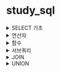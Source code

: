 # study_sql

<details>
<summary> SELECT 기초 </summary>
<div markdown="1">
## FROM
FROM : 특정 테이블을 호출하는 함수
## SELECT
SELECT : 특정 컬럼을 가져오겠다
- AS : 특정 컬럼의 이름을 변경하여 호출

~~~sql
SELECT * FROM Customers;
~~~

~~~sql
SELECT
  CustomerId AS ID,
  CustomerName AS "이름",
  Address AS ADDR
FROM Customers
~~~
한글은 "문자열"

## WHERE
WHERE : 구문 뒤에 조건을 붙여 원하는 데이터만 가져옴
~~~sql
SELECT * FROM Orders
WHERE EmployeeID = 3;
~~~

## ORDER BY
ORDER BY : 특정 구문을 사용해서 특정 컬럼을 기준으로 데이터를 정렬
- ASC : 오름차순
- DESC : 내림차순

~~~sql
SELECT * FROM OrderDetails
ORDER BY ProductID ASC, Quantity DESC
~~~
먼저 ProductID를 오름차순으로 정렬 후,
ProductID가 같은 행에서는 Quantity는 내림차순으로 정렬

## LIMIT
LIMIT: 원하는 만큼만 데이터를 가져옴
LIMIT {가져올 갯수} 또는 LIMIT {건너뛸 갯수}, {가져올 갯수}

가져올 갯수가 디폴트 0이라고 생각하면 될듯

~~~sql
SELECT * FROM Customers
LIMIT 10
~~~
~~~sql
SELECT * FROM Customers
LIMIT 30, 10
~~~
30개의 열을 건너뛰고 10개를 가져온다
</div>
</details>


<details>
<summary> 연산자 </summary>
<div markdown="1">
# 연산자
1. 사칙연산

  |연산자|의미|
  |---|---|
  |+, -, \*, / |더하기, 빼기, 곱하기, 나누기|
  |%, MOD|나머지|
  ~~~sql
  SELECT 5 - 2.5 AS DIFFERENCE;
  ~~~
  연산시 문자열이 있는 경우 0 으로 취급

  ~~~sql
  SELECT 'ABC' + 3
  result = 3
  ~~~
  문자열 안에 숫자가 있고 숫자랑 연산시 자동으로 숫자로 변환
  ~~~sql
  SELECT '1' + '002' * 3
  result = 7
  ~~~
  ~~~sql
  SELECT OrderID,ProductID, 
  OrderID + ProductID AS SumVal

  FROM OrderDetails  ;
  ~~~
  OrderDetails에서 OrderID, ProductID를 불러오고,
  (OrderID+ProductID)한 결과를 SumVal이라는 컬럼으로 가져오겠다

  ~~~sql
  SELECT
    ProductName,
    Price,
    Price / 2 AS HalfPrice
    Price
  FROM Products;
  ~~~
  Products에서 Price를 가져오고,
  Price 값을 /2해서 HalfPrice로 
  1. 참/거짓 관련 연산자

  |TRUE|FALSE|
  |---|---|
  |1|0|

  ~~~sql
  SELECT * FROM Customers WHERE FLASE;
  ~~~

  |연산자|의미|
  |---|---|
  |IS| 양쪽 모두 TRUE 또는 FALSE|
  |IS NOT| 양쪽 모두 TRUE 또는 FALSE|

  ~~~sqli
  SELECT (TRUE IS FALSE) IS NOT TRUE;
  ~~~
  

  |연산자|의미|
  |---|---|
  |AND, &&|양쪽이 모두 TRUE일 때만 TRUE|
  |OR, \|\||한쪽은 TRUE이면 TRUE|

  ~~~sql
  SELECT * FROM OrderDetails
  WHERE
    ProductId = 20
    AND (OrderId = 10514 OR Quantity = 50);
  ~~~

  OrderDetails 전체 중에서 ProductId 값이 20이고 OrderId = 10514이거나  Quantity = 50 인 데이터를 가져옴



  |연산자|의미|
  |---|---|
  |=|양쪽 값이 같음|
  |!=,<>|양쪽 값이 다름|
  |>,<| (왼쪽, 오른쪽)값이 더 큼|
  |>=, <=| (왼쪽, 오른쪽) 값이 같거나 더 큼|

  ~~~sql
  SELECT 'A' = 'A', 'A' = 'B', 'A' < 'B', 'A' > 'B';
  ~~~
  문자열에서는 인덱스를 기준으로 크다고 표현한
  즉, A<B 의 결관는 참(1)

  |연산자|의미|
  |---|---|
  |BETWEEN {MIN} AND {MAX}|두 값 사이에 있음|
  |NOT BETWEEN {MIN} AND {MAX}|두 값 사이가 아닌 곳에 있음|

  ~~~Ini
  SELECT 5 BETWEEN 1 AND 10;
  ~~~

  ~~~Ini
  SELECT 'banana' NOT BETWEEN 'Apple' AND 'camera';
  ~~~
  문자열에도 동일하게 적용됨



  ~~~sql
  SELECT * FROM OrderDetails
  WHERE ProductID BETWEEN 1 AND 4;
  ~~~
  조건문에서 활용가능함


  |연산자|의미|
  |---|---|
  |IN (...)|괄호 안의 값들 중 있음|
  |NOT IN (...)|괄호 안의 값들 중 없음|


  ~~~sql
  SELECT * FROM Customers
  WHERE City IN ('Torino', 'Paris', 'Portland', 'Madrid') 
  ~~~
  WHERE을 사용해서 열이름을 안에 내용을 선택하여 고를 수 있음


  |연산자|의미|
  |---|---|
  |LIKE '...%...'| 0~N개 문자를 가진 패턴|
  |LIKE '...\_...'| \_갯수만큼의 문자를 가진 패턴| 
  LIKE 연산자는 패턴을 가진 문자열을 찾을때 유용한 연산자

  ~~~sql
  SELECT * FROM OrderDetails
  WHERE OrderID LIKE '1025_'
  ~~~
  OrderDetails에서 OrderID의 값이 10250번대의 값을 가지는  호출
  ~~~sql
  SELECT * FROM Customers
  WHERE City Like '%d'
  ~~~
  City의 값이 'd'로 끝나는 데이터 호출
</div>
</details>

  
<details>
<summary> 함수 </summary>
<div markdown="1">

# 함수
  <details>
  <summary> 1. 숫자와 문자열을 다루는 함수들</summary>
  <div markdown="1">



  |함수|의미|
  |---|---|
  |ROUND|반올림|
  |CEIL|올림|
  |FLOOR|내림|
  |ABS|절대값|
  간단해서 패스

  |함수|의미|
  |---|---|
  |GREATEST|(괄호안에서)가장 큰값|
  |LEAST|(괄호안에서)가장 작은값|

  ~~~sql
  SELECT
    OrderDetailID, ProductID, Quantity,
    GREATEST(OrderDetailID, ProductID, Quantity),
    LEAST(OrderDetailID, ProductID, Quantity)
  FROM OrderDetails;
  ~~~
    
  OrderDetails의 (OrderDetailID, ProductID, Quantity)값중 가장 큰것과 작은것을 호출


  |함수|의미|
  |---|---|
  |MAX|가장 큰 값|
  |MIN|가장 작은값|
  |COUNT|갯수 (NULL은 포함 x)|
  |SUM|총합|
  |AVG|평균 값|

  - GREATEST와 MAX의 차이  
  
    GREATEST와 괄호안의 대상들 사이에서 큰값  
    
    MAX는 열에서 가장 큰값
  ~~~sql
  SELECT
    MAX(Quantity),
    MIN(Quantity),
    COUNT(Quantity),
    SUM(Quantity),
    AVG(Quantity)
  FROM OrderDetails
  WHERE OrderDetailID BETWEEN 20 AND 30;
  ~~~

  OrderDetailID가 20~30번째 데이터를 가져와서 Quantity열의 데이터를 비교함


  |함수|의미|
  |---|---|
  |POW(A,B), POWER(A,B)|가장 큰 값|
  |SQRT|제곱근|
  ~~~sql
  SELECT Price, POW(Price, 1/2)
  FROM Products
  WHERE SQRT(Price) < 4;
  ~~~ 

  Products에서 Price와 Price의 1/2승을 Price의 제곱근 값이 4보다 작으면 가져옴


  |함수|의미|
  |---|---|
  |TRUMCATE(N,n)|N을 소숫점 n자리까지 선택|
  ~~~sql
  SELECT
    TRUNCATE(1234.5678, 1),
    TRUNCATE(1234.5678, 2),
    TRUNCATE(1234.5678, 3),
    TRUNCATE(1234.5678, -1),
    TRUNCATE(1234.5678, -2),
    TRUNCATE(1234.5678, -3);
  ~~~
  소숫점에서 짤라내어 데이터를 가져옴



  ~~~sql
  SELECT Price FROM Products
  WHERE TRUNCATE(Price, 0) = 12;
  ~~~
  Price를 소수점 없이 표현했을대 값이 12와 같으면 데이터를 가져옴
  </div>
  </details>

                        
  <details>
  <summary> 2. 문자와 관련된 함수들 </summary>
  <div markdown="1">

  |함수|의미|
  |---|---|
  |UCASE, UPPER| 모두 대문자로|
  |LCASE, LOWER| 모두 소문자로|

  ~~~sql
  SELECT
    UCASE(CustomerName),
    LCASE(ContactName)
  FROM Customers;
  ~~~


  |함수|의미|
  |---|---|
  |CONCAT(...)|괄호 안의 내용 이어붙임|
  |CONCAT_WS(S, ... )|괄호 안의 내용을 S로 이어붙임|


  ~~~sql
  SELECT OrderID, CONCAT('O-ID: ', OrderID) FROM Orders;
  ~~~

  ~~~sql
  SELECT
    FirstName, LastName, CONCAT_WS(' ', FirstName, LastName) AS FullName
  FROM Employees;
  ~~~
  Employees에 FirstName, LastName을 ' '으로 합쳐주어 FUllName이라는 열이름으로 호출



  ~~~sql
  SELECT OrderID, CONCAT('O-ID: ', OrderID) FROM Orders;
  ~~~


  |함수|의미|
  |---|---|
  |SUBSTR, SUBSTRING|주어진 값에 따라 문자열을 자름|
  |LEFT|왼쪽부터 N 글자 자름|
  |RIGHT|오른쪽분터 N 글자 자름|  
  

  

  |함수|의미|
  |---|---|
  |LENGTH|문자열의 바이트 길이|
  |CHAR_LENGTH, CHARACTER_LEGNTH|문자열의 문자 길이|  
  
  
  
    
  |함수|의미|
  |---|---|
  |TRIM|양쪽 공백제거|
  |RTRIM|오른쪽 공백제거|
  |LTRIM|왼쪽 공백제거|  
  
  
  
  
  ~~~sql
  SELECT
    CONCAT('|', ' HELLO ', '|'),
    CONCAT('|', LTRIM(' HELLO '), '|'),
    CONCAT('|', RTRIM(' HELLO '), '|'),
    CONCAT('|', TRIM(' HELLO '), '|');
  ~~~
  

    
  |함수|의미|
  |---|---|
  |RPAD(S, N, P)|S가 N글자가 될때까지 오른쪽에 P를 이어붙임|
  |LPAD(S, N, P)|S가 N글자가 될때까지 왼쪽에 P를 이어붙임|
  
  
  ~~~sql
  SELECT
    LPAD(SupplierID, 5, 0),
    RPAD(Price, 6, 0)
  FROM Products;
  ~~~
  
  |함수|의미|
  |---|---|
  |REPLACE(S, A, B)| S중 A를 B로 변경|
  |INSTR(S,s)| S증 s의 첫 위치 반환 , 없으면 0|
  |CAST(A, T)| A를 T자료형으로 변환|

  ~~~sql
  REPLACE(S, A, B)	
  ~~~
  ~~~sql
  SELECT
  INSTR('ABCDE', 'ABC'),
  INSTR('ABCDE', 'BCDE'),
  INSTR('ABCDE', 'C'),
  INSTR('ABCDE', 'DE'),
  INSTR('ABCDE', 'F');
  ~~~  
  ~~~sql
  SELECT
    '01' = '1',
  CONVERT('01', DECIMAL) = CONVERT('1', DECIMAL);
  ~~~
    
  </div>
  </details>
  
  <details>
  <summary> 3. 시간/날짜 관련 및 기타 함수들 </summary>
  <div markdown="1">

  |함수|의미|
  |---|---|
  |CURRENT_DATE, CURDATE| 현재 날짜 반환 |
  |CURRENT_TIME, CURTIME| 현재 시간 반환 |  
  |CURRENT_TIMESTAMP, NOW| 현재 시간과 날짜를 반환|
  
    
  ~~~sql
  SELECT CURDATE(), CURTIME(), NOW();
  ~~~

  |함수|의미|
  |---|---|
  |DATE| 문자열에 따라 날짜 생성 |
  |TIME| 문자열에 따라 시간 생성 |

  ~~~sql
  SELECT * FROM Orders
  WHERE
    OrderDate BETWEEN DATE('1997-1-1') AND DATE('1997-1-31');
  ~~~
  1997년 1월 1일 부터 1월 31일 사이의 데이터를 가져옴

  |함수|의미|
  |---|---|
  |YEAR| 주어진 DATETIME값의 년도 반환|
  |MONTHNAME| 주어진 DATETIME값의 월(영문) 반환|
  |MONTH| 주어진 DATETIME값의 월 반환|
  |WEEKDAY| 주어진 DATETIME값의 요일반환 (월요일 : 0)|
  |DAYNAME| 주어진 DATETIME값의 요일명 반환|
  |DAYOFMONTH, DAY| 주어진 DATETIME값의 날짜 반환|
  ~~~sql
  SELECT * FROM Orders
  WHERE WEEKDAY(OrderDate) = 0;
  ~~~
  OrderDate값의 요일이 월요일(0)이면 불러온다 
  ~~~sql
  SELECT
  OrderDate,
  CONCAT(
      CONCAT_WS(
        '/',
        YEAR(OrderDate), MONTH(OrderDate), DAY(OrderDate)
      ),
      ' ',
      UPPER(LEFT(DAYNAME(OrderDate), 3))
    )
  FROM Orders;
  ~~~
  OrderDate의 년, 월, 일을 받아와 '/'으로 합쳐주고,
  ' ', DAYNAME(OrderDate)의 왼쪽부터 3번째까지 대문자로 변경한문자열과 합쳐서 반환


  |함수|의미|
  |---|---|
  |HOUR| 주어진 DATETIME의 시 반환|
  |MINUTE| 주어진 DATETIME의 분 반환|
  |SECOND| 주어진 DATETIME의 초 반환|


  ~~~sql
  SELECT
    HOUR(NOW()), MINUTE(NOW()), SECOND(NOW());
  ~~~
  현재 시간, 분, 초를 반환

  |함수|의미|
  |---|---|
  |ADDDATE, DATE_ADD| 시간/날짜 더하기|
  |SUBDATE, DATE_SUB| 시간 날짜 빼기|
  ~~~sql
  SELECT 
    ADDDATE('2021-06-20', INTERVAL 1 YEAR),
    ADDDATE('2021-06-20', INTERVAL -2 MONTH),
    ADDDATE('2021-06-20', INTERVAL 3 WEEK),
    ADDDATE('2021-06-20', INTERVAL -4 DAY),
    ADDDATE('2021-06-20', INTERVAL -5 MINUTE),
    ADDDATE('2021-06-20 13:01:12', INTERVAL 6 SECOND);
  ~~~
  INTERVAL을 사용하여 주어진 시간에서 더하기 빼기 가능

  |함수|의미|
  |---|---|
  |ADDDATE, DATE_ADD| 시간/날짜 더하기|
  |SUBDATE, DATE_SUB| 시간 날짜 빼기|


  |함수|의미|
  |---|---|
  |DATE_DIFF| 두 시간/날짜 간 일수차 |
  |TIME_DIFF| 두 시간/날짜 간 시간차|
  |LAST_DAY| 해당 달의 마지막 날짜|

  ~~~sql
  SELECT
    TIMEDIFF('2021-06-21 15:20:35', '2021-06-21 16:34:41');
  ~~~
  ~~~sql
  SELECT
    OrderDate,
    LAST_DAY(OrderDate),
    DAY(LAST_DAY(OrderDate)),
    DATEDIFF(LAST_DAY(OrderDate), OrderDate)
  FROM Orders;
  ~~~
  OrderDate,
  OrderDate 달의 마지막 일,
  OrderDate의 주어진 일,
  OrderDate의 마지막 일과 OrderDate의 주어진 일 차이 반환

  |함수|의미|
  |---|---|
  |DATE_FORMAT|시간/날짜를 지정한 형식으로 반환|

  ~~~sql
  SELECT REPLACE(
    REPLACE(
      DATE_FORMAT(NOW(), '%Y년 %m월 %d일 %p %h시 %i분 %초'),
      'AM', '오전'
    ),
    'PM', '오후'
  )

  ~~~
  현재 시간을 ''안에 지정된 형식으로 반환 후,
  'AM'은 오전,'PM'은 오후로 반환

  |함수|의미|
  |---|---| 
  |STR_TO_DATE(S, F)|S를 F형식으로 해석하여 시간/날짜 생성|


  ~~~sql
  SELECT
    OrderDate,
    DATEDIFF(
      STR_TO_DATE('1997-01-01 13:24:35', '%Y-%m-%d %T'),
      OrderDate
    ),
    TIMEDIFF(
      STR_TO_DATE('1997-01-01 13:24:35', '%Y-%m-%d %T'),
      STR_TO_DATE(CONCAT(OrderDate, ' ', '00:00:00'), '%Y-%m-%d %T')
    )
  FROM Orders;
  ~~~
  OrderDate의 날짜와 1997년 1월 1일 00시 00분 00초가 얼마나 날짜가 차이나는지 반환
  OrderDate의 시간과 ""의 시간이 얼마나 차이나는지 반환
  OrderDate는 시분초가 없어서 '00:00:00'을 붙혀줌



  </div>
  </details>

                          
  <details>
  <summary> 4. 기타 함수들 </summary>
  <div markdown="1">

  |형식|설명|
  |---|---|    
  | IF(조건, T, F) |조건이 참이면 T, 거짓이면 F반환|
  | IFNULL(A, B) | A가 NULL일 시 B 출력|

  ~~~sql
  SELECT
    Price,
    IF (Price > 30, 'Expensive', 'Cheap'),
    CASE
      WHEN Price < 20 THEN '저가'
      WHEN Price BETWEEN 20 AND 30 THEN '일반'
      ELSE '고가'
    END
  FROM Products;
  ~~~
  Products 데이터의 Price를 반환,
  Price가 >30이상이면 E, 낮으면 C 반환
  Price 20미만은 저가/ 20이상 30이하는 일반 / 나머지는 고가

  </div>
  </details>

  <details>
  <summary> 5. 조건에 따라 그룹으로 묶기 </summary>
  <div markdown="1">
  
  ## GROUP BY
  GROUP BY : 조건에 따라 **집계된** 값을 가져옴
  (엑셀의 카운트 if와 같은 느낌? 확실 ㄴㄴ)
  ~~~sql
  
  SELECT CategoryID FROM Products
  GROUP BY CategoryID;
  ~~~
  Products 데이터의 CategoryID 열에 모든 값을 집계해서 CategoryID 그룹으로 묶어서 봄
  
  ### 여러 컬럼을 기준으로 그룹화 가능
  ~~~sql
  SELECT 
    Country, City,
    CONCAT_WS(', ', City, Country)
  FROM Customers
  GROUP BY Country, City;
  ~~~
  
  |Denmark|Arhus|
  |---|---|
  |Denmark|Kobenhavn|
  Country에서 Denmark안에 Arhus와 Kobenhavn 있는 경우 위 표와 같이 출력됨
  
  ## GROUP BY와 Min, Count()와 같은 함수를 같이 사용
  
  
  ~~~sql
  SELECT
    CategoryID,
    MAX(Price) AS MaxPrice, 
    MIN(Price) AS MinPrice,
    TRUNCATE((MAX(Price) + MIN(Price)) / 2, 2) AS MedianPrice,
    TRUNCATE(AVG(Price), 2) AS AveragePrice
  FROM Products
  GROUP BY CategoryID;  
    
  ~~~
  Products 테이블을 가져와서 CategoryID로 묶어주고,  
  CategoryID랑 카테고리 마다의 Price의 최고값, 최소값, 최소최대를 더하고 2로 나눈 것을   
   소수점 2번째자리까지 표현해서 MedianPrice 열에 불러옴  
  Price가격의 평균을 구해서 소수점 2번째 자리까지 표현
   
  ~~~sql
  SELECT
    Country, COUNT(*)
  FROM Suppliers
  GROUP BY Country
  WITH ROLLUP;
  ~~~
  WITH ROLLUP을 추가하면 마지막에 총 몇개인지 테이블에 추가됨  
  즉, 그룹된 값에 대한 합계를 구해줌   
  WITH ROLLUP은 ORDER BY와 함께 사용할 수 없음
  ## HAVING 
  HAVING : 그룹화된 데이터 걸러내기
    
  ~~~sql
  SELECT
    COUNT(*) AS Count, OrderDate
  FROM Orders
  WHERE OrderDate > DATE('1996-12-31')
  GROUP BY OrderDate
  HAVING Count > 2;  
  ~~~~
  WHERE는 그룹하기 전 데이터, HAVING은 그룹 후 집계에 사용함
      
  ## DISTINCT 
  DISTINCT : 중복된 값들을 제거함
  GROUP BY 와 달리 집계함수가 사용되지 않습니다.
  GROUP BY 와 달리 정렬하지 않으므로 더 빠릅니다.
  
  ~~~sql
  SELECT
    Country,
    COUNT(DISTINCT CITY)
  FROM Customers
  GROUP BY Country;
    
  ~~~
  
  Customers 테이블에서 Country열을 기준으로 집계를 내서 표현하고 CITY가 중복된값은 제거하고 숫자를 세어줌
   
   
  
    
  </div>
  </details>
  
  
  
    
    
  
  
  
  
</div>
</details>
  
<details>
<summary> 서브쿼리  </summary>
<div markdown="1">
  
  1. 비상관 서브쿼리
  
 
  ~~~sql
  SELECT
    CategoryID, CategoryName, Description
  FROM Categories
  WHERE
    CategoryID IN
    (SELECT CategoryID FROM Products
    WHERE Price > 50);
  ~~~
  
  Products 테이블에서 Price가 50이상인 CategoryID를 값을 가져옴(조건부분)  
  가져온 값이 CategoryID안에 있으면 Categories 에서 CategoryID, CategoryName, Description 를 가져옴
  
  
  |연산자|의미|
  |---|---|
  |~ ALL| 서브쿼리의 모든 결과에 대해 ~하다|
  |~ ANY| 서브쿼리 하나 이상의 결과에 대해 ~하다|
  
  
  ~~~sql
  SELECT * FROM Products
  WHERE Price > ALL (
    SELECT Price FROM Products
    WHERE CategoryID = 2
  );  
  ~~~
  
  Products 테이블에서 CategoryID가 2인 Price의 값을 모두 가져와서  
  조건문에 조건보다 크면 Products 테이블의 결과를 가져옴
  
  ~~~sql
  SELECT
    CategoryID, CategoryName, Description
  FROM Categories
  WHERE
    CategoryID = ANY
    (SELECT CategoryID FROM Products
    WHERE Price > 50);
  ~~~
  Products테이블에 CategoryID중에서 Price가 50이상인 값을 가져와서  
  조건의 중 하나라도 같으면 CategoryID, CategoryName, Description를 출력함
  
  
  
                       
  
  2. 상관 서브쿼리
  
  서브쿼리가 본 쿼리와 맞물려 돌아감
  
  ~~~sql
  SELECT
    ProductID, ProductName,
    (
      SELECT CategoryName FROM Categories C
      WHERE C.CategoryID = P.CategoryID
    ) AS CategoryName
  FROM Products P;
  ~~~
  
  메인쿼리( products 테이블에서 해당 데이터를 가져옴 )
  서브쿼리( Categories 테이블에서 C의  CategoryID와 P의 CategoryID가 같으면 CategoryName을 CategoryName으로 가져온다 )
  
  ~~~
  SELECT
    SupplierName, Country, City,
    (
      SELECT COUNT(*) FROM Customers C
      WHERE C.Country = S.Country
    ) AS CustomersInTheCountry,
    (
      SELECT COUNT(*) FROM Customers C
      WHERE C.Country = S.Country 
        AND C.City = S.City
    ) AS CustomersInTheCity
  FROM Suppliers S;
  ~~~
  CustomersInTheCountry   &rarr; C와 S의 Country가 같은것을 세어줌  
  CustomersInTheCity &rarr; C와 S의 Country와 City가 같은 숫자를 세어줌    
  
  ~~~sql
  SELECT
    CategoryID, CategoryName
     ,(SELECT MAX(P.Price) FROM Products P
     WHERE P.CategoryID = C.CategoryID
     ) AS MaxPrice
  FROM Categories C
  WHERE EXISTS (
    SELECT * FROM Products P
    WHERE P.CategoryID = C.CategoryID
    AND P.Price > 80
  );
  ~~~
  Categories 테이블을 P와 C의 CategoryID가 같고 P의 Price가 80이상이면 가져옴  
  Products 테이블에서 P와 C의 CategoryID가 같은것 중에서 Price가 가장 높은것을 MaxPrice로 가져옴  
    
</div>
</details>
  

  
  
  
  
<details>
<summary> JOIN  </summary>
<div markdown="1">
  
    
  1. JOIN (INNER JOIN) - 내부조인
  
  - 양쪽 모두에 값이 있는 행(NOT NULL)반환
  - 쉽게 말해서 JION하는 테이블이 한쪽이라도 값이 없으면 반환하지 않음
  ~~~sql
  SELECT * FROM Categories C
  JOIN Products P 
    ON C.CategoryID = P.CategoryID; 
  ~~~
  P와 C의 CategoryID가 같으면 P의 Products를 C에 붙혀서 불러옴
    
    
  ~~~sql
  SELECT 
    C.CategoryName, P.ProductName,
    MIN(O.OrderDate) AS FirstOrder,
    MAX(O.OrderDate) AS LastOrder,
    SUM(D.Quantity) AS TotalQuantity
  FROM Categories C
  JOIN Products P 
    ON C.CategoryID = P.CategoryID
  JOIN OrderDetails D
    ON P.ProductID = D.ProductID
  JOIN Orders O
    ON O.OrderID = D.OrderID
  GROUP BY C.CategoryID, P.ProductID;
  ~~~~
  
  
    
    
  2. LEFT/RIGHT OUTERJOIN  - 외부조인
    - 반대쪽에 데이터가 있든 없든(NULL), 선택된 방향에 있으면 출력함
    
    
    
    ~~~slq
    SELECT
      E1.EmployeeID, CONCAT_WS(' ', E1.FirstName, E1.LastName) AS Employee,
      E2.EmployeeID, CONCAT_WS(' ', E2.FirstName, E2.LastName) AS NextEmployee
    FROM Employees E1
    LEFT JOIN Employees E2
    ON E1.EmployeeID + 1 = E2.EmployeeID
    ORDER BY E1.EmployeeID;
    ~~~
    왼쪽을 기준으로 가져와서 오른쪽값이 없는 마지막 9번손님이 NextEmplyee가 없이 출력됨  
    ~~~slq
    SELECT
      E1.EmployeeID, CONCAT_WS(' ', E1.FirstName, E1.LastName) AS Employee,
      E2.EmployeeID, CONCAT_WS(' ', E2.FirstName, E2.LastName) AS NextEmployee
    FROM Employees E1
    RIGHT JOIN Employees E2
    ON E1.EmployeeID + 1 = E2.EmployeeID
    ORDER BY E1.EmployeeID;
    ~~~
    반면 RIGHT는 오른쪽을 기준으로 하기때문에 NextEmployee가 1번인 녀석이 출력됨  
    
  3. CROSSJOIN - 교차 조인
  - ON으로 조건을 붙히지 않고 모든 조합을 반환 (A*B)
    ~~~sql
    SELECT
      E1.LastName, E2.FirstName
    FROM Employees E1
    CROSS JOIN Employees E2
    ORDER BY E1.EmployeeID;
    ~~~
    모든 Employees 테이블에 LastName과 E2의 FistName을 조합한 결과를 출력함
 
</div>
</details>
    
<details>
<summary> UNION  </summary>
<div markdown="1">
|연산자| 설명 |
|---|---|
|UNION| 중복을 제거한 집합|
|UNION ALL| 중복을 제거하지 않은 집합|
- JION은 열을 추가해준다
- UNION은 같은 열제목을 가진 행을 추가해줌

1. 합집합

~~~slq
SELECT CategoryID AS ID FROM Categories
WHERE CategoryID > 4
UNION
SELECT EmployeeID AS ID FROM Employees
WHERE EmployeeID % 2 = 0;
~~~
UNION 기준으로 위와 아래 조건을 합쳐줌 정렬은 안되서 나옴  
중복된 것을 제거하여 나왔기 때문에 모두 표현하려면 UNION ALL 사용
2. 교집합
~~~sql
SELECT CategoryID AS ID
FROM Categories C, Employees E
WHERE 
  C.CategoryID > 4
  AND E.EmployeeID % 2 = 0
  AND C.CategoryID = E.EmployeeID;
~~~
조건(마지막 줄)을 주어서 교집합 출력 가능  

3. 차집합

~~~sql
SELECT CategoryID AS ID
FROM Categories
WHERE 
  CategoryID > 4
  AND CategoryID NOT IN (
    SELECT EmployeeID
    FROM Employees
    WHERE EmployeeID % 2 = 0
  );
~~~

4. 대칭차집합
~~~sql
SELECT ID FROM (
  SELECT CategoryID AS ID FROM Categories
  WHERE CategoryID > 4
  UNION ALL
  SELECT EmployeeID AS ID FROM Employees
  WHERE EmployeeID % 2 = 0
) AS Temp 
GROUP BY ID HAVING COUNT(*) = 1;

~~~
  
</div>
</details>
